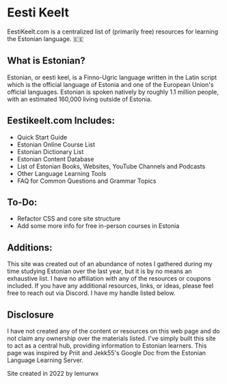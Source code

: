 # Eesti Keelt
EestiKeelt.com is a centralized list of (primarily free) resources for learning the Estonian language. 🇪🇪

## What is Estonian?

Estonian, or eesti keel, is a Finno-Ugric language written in the Latin script which is the official language of Estonia and one of the European Union's official languages. Estonian is spoken natively by roughly 1.1 million people, with an estimated 160,000 living outside of Estonia.
 
## Eestikeelt.com Includes:
- Quick Start Guide
- Estonian Online Course List
- Estonian Dictionary List
- Estonian Content Database
- List of Estonian Books, Websites, YouTube Channels and Podcasts
- Other Language Learning Tools
- FAQ for Common Questions and Grammar Topics

## To-Do:
- Refactor CSS and core site structure
- Add some more info for free in-person courses in Estonia

## Additions:
This site was created out of an abundance of notes I gathered during my time studying Estonian over the last year, but it is by no means an exhaustive list. I have no affiliation with any of the resources or coupons included. If you have any additional resources, links, or ideas, please feel free to reach out via Discord. I have my handle listed below.

## Disclosure
I have not created any of the content or resources on this web page and do not claim any ownership over the materials listed. I've simply built this site to act as a central hub, providing information to Estonian learners. This page was inspired by Priit and Jekk55's Google Doc from the Estonian Language Learning Server. 

Site created in 2022 by lemurwx